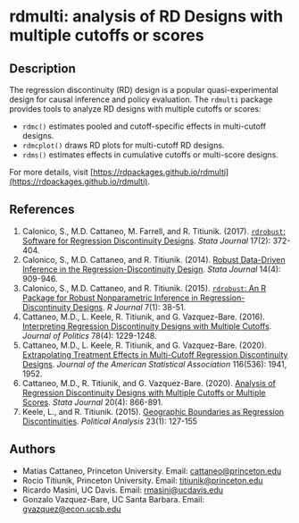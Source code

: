 # rdmulti: analysis of RD Designs with multiple cutoffs or scores

## Description

The regression discontinuity (RD) design is a popular quasi-experimental design for causal inference and policy evaluation. The `rdmulti` package provides tools to analyze RD designs with multiple cutoffs or scores:

- `rdmc()` estimates pooled and cutoff-specific effects in multi-cutoff designs.
- `rdmcplot()` draws RD plots for multi-cutoff RD designs.
- `rdms()` estimates effects in cumulative cutoffs or multi-score designs.

For more details, visit [https://rdpackages.github.io/rdmulti](https://rdpackages.github.io/rdmulti).

## References

1. Calonico, S., M.D. Cattaneo, M. Farrell, and R. Titiunik. (2017). [`rdrobust`: Software for Regression Discontinuity Designs](https://rdpackages.github.io/references/Calonico-Cattaneo-Farrell-Titiunik_2017_Stata.pdf). *Stata Journal* 17(2): 372-404.
2. Calonico, S., M.D. Cattaneo, and R. Titiunik. (2014). [Robust Data-Driven Inference in the Regression-Discontinuity Design](https://rdpackages.github.io/references/Calonico-Cattaneo-Titiunik_2014_Stata.pdf). *Stata Journal* 14(4): 909-946.
3. Calonico, S., M.D. Cattaneo, and R. Titiunik. (2015). [`rdrobust`: An R Package for Robust Nonparametric Inference in Regression-Discontinuity Designs](https://rdpackages.github.io/references/Calonico-Cattaneo-Titiunik_2015_R.pdf). *R Journal* 7(1): 38-51.
4. Cattaneo, M.D., L. Keele, R. Titiunik, and G. Vazquez-Bare. (2016). [Interpreting Regression Discontinuity Designs with Multiple Cutoffs](https://rdpackages.github.io/references/Cattaneo-Keele-Titiunik-VazquezBare_2016_JOP.pdf). *Journal of Politics* 78(4): 1229-1248.
5. Cattaneo, M.D., L. Keele, R. Titiunik, and G. Vazquez-Bare. (2020). [Extrapolating Treatment Effects in Multi-Cutoff Regression Discontinuity Designs](https://rdpackages.github.io/references/Cattaneo-Keele-Titiunik-VazquezBare_2021_JASA.pdf). *Journal of the American Statistical Association* 116(536): 1941, 1952.
6. Cattaneo, M.D., R. Titiunik, and G. Vazquez-Bare. (2020). [Analysis of Regression Discontinuity Designs with Multiple Cutoffs or Multiple Scores](https://rdpackages.github.io/references/Cattaneo-Titiunik-VazquezBare_2020_Stata.pdf). *Stata Journal* 20(4): 866-891.
7. Keele, L., and R. Titiunik. (2015). [Geographic Boundaries as Regression Discontinuities](https://rdpackages.github.io/references/Keele-Titiunik_2015_PA.pdf). *Political Analysis* 23(1): 127-155

## Authors

- Matias Cattaneo, Princeton University. Email: cattaneo@princeton.edu
- Rocio Titiunik, Princeton University. Email: titiunik@princeton.edu
- Ricardo Masini, UC Davis. Email: rmasini@ucdavis.edu
- Gonzalo Vazquez-Bare, UC Santa Barbara. Email: gvazquez@econ.ucsb.edu